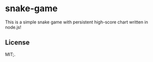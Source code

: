 # snake-game

This is a simple snake game with persistent high-score chart written in node.js!

## License 

MIT;.
